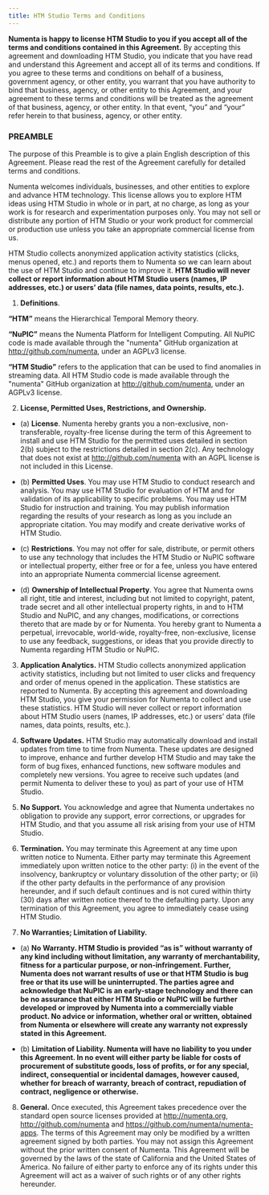 ```yaml
---
title: HTM Studio Terms and Conditions
---
```


**Numenta is happy to license HTM Studio to you if you accept all of the terms
and conditions contained in this Agreement.** By accepting this agreement and
downloading HTM Studio, you indicate that you have read and understand this
Agreement and accept all of its terms and conditions. If you agree to these
terms and conditions on behalf of a business, government agency, or other
entity, you warrant that you have authority to bind that business, agency, or
other entity to this Agreement, and your agreement to these terms and conditions
will be treated as the agreement of that business, agency, or other entity. In
that event, “you” and “your” refer herein to that business, agency, or other
entity.

### PREAMBLE

The purpose of this Preamble is to give a plain English description of this
Agreement. Please read the rest of the Agreement carefully for detailed terms
and conditions.

Numenta welcomes individuals, businesses, and other entities to explore and
advance HTM technology. This license allows you to explore HTM ideas using HTM
Studio in whole or in part, at no charge, as long as your work is for research
and experimentation purposes only. You may not sell or distribute any portion of
HTM Studio or your work product for commercial or production use unless you take
an appropriate commercial license from us.

HTM Studio collects anonymized application activity statistics (clicks, menus
opened, etc.) and reports them to Numenta so we can learn about the use of HTM
Studio and continue to improve it. **HTM Studio will never collect or report
information about HTM Studio users (names, IP addresses, etc.) or users’ data
(file names, data points, results, etc.).**

1. **Definitions**.

  **“HTM”** means the Hierarchical Temporal Memory theory.

  **“NuPIC”** means the Numenta Platform for Intelligent Computing. All NuPIC
  code is made available through the "numenta" GitHub organization at
  http://github.com/numenta, under an AGPLv3 license.

  **“HTM Studio”** refers to the application that can be used to find anomalies
  in streaming data. All HTM Studio code is made available through the "numenta"
  GitHub organization at http://github.com/numenta, under an AGPLv3 license.

2. **License, Permitted Uses, Restrictions, and Ownership.**

  * (a) **License**. Numenta hereby grants you a non-exclusive,
    non-transferable, royalty-free license during the term of this Agreement to
    install and use HTM Studio for the permitted uses detailed in section 2(b)
    subject to the restrictions detailed in section 2&#40;c).  Any technology that
    does not exist at http://github.com/numenta with an AGPL license is not
    included in this License.

  * (b) **Permitted Uses**. You may use HTM Studio to conduct research and
    analysis. You may use HTM Studio for evaluation of HTM and for validation of
    its applicability to specific problems. You may use HTM Studio for
    instruction and training. You may publish information regarding the results
    of your research as long as you include an appropriate citation. You may
    modify and create derivative works of HTM Studio.

  * &#40;c) **Restrictions**. You may not offer for sale, distribute, or permit
    others to use any technology that includes the HTM Studio or NuPIC software
    or intellectual property, either free or for a fee, unless you have entered
    into an appropriate Numenta commercial license agreement.

  * (d) **Ownership of Intellectual Property**. You agree that Numenta owns all
    right, title and interest, including but not limited to copyright, patent,
    trade secret and all other intellectual property rights, in and to HTM
    Studio and NuPIC, and any changes, modifications, or corrections thereto
    that are made by or for Numenta. You hereby grant to Numenta a perpetual,
    irrevocable, world-wide, royalty-free, non-exclusive, license to use any
    feedback, suggestions, or ideas that you provide directly to Numenta
    regarding HTM Studio or NuPIC.

3. **Application Analytics.** HTM Studio collects anonymized application
  activity statistics, including but not limited to user clicks and frequency
  and order of menus opened in the application. These statistics are reported to
  Numenta. By accepting this agreement and downloading HTM Studio, you give your
  permission for Numenta to collect and use these statistics. HTM Studio will
  never collect or report information about HTM Studio users (names, IP
  addresses, etc.) or users’ data (file names, data points, results, etc.).

4. **Software Updates.** HTM Studio may automatically download and install
  updates from time to time from Numenta. These updates are designed to improve,
  enhance and further develop HTM Studio and may take the form of bug fixes,
  enhanced functions, new software modules and completely new versions. You
  agree to receive such updates (and permit Numenta to deliver these to you) as
  part of your use of HTM Studio.

5. **No Support.** You acknowledge and agree that Numenta undertakes no
  obligation to provide any support, error corrections, or upgrades for HTM
  Studio, and that you assume all risk arising from your use of HTM Studio.

6. **Termination.** You may terminate this Agreement at any time upon written
  notice to Numenta. Either party may terminate this Agreement immediately upon
  written notice to the other party: (i) in the event of the insolvency,
  bankruptcy or voluntary dissolution of the other party; or (ii) if the other
  party defaults in the performance of any provision hereunder, and if such
  default continues and is not cured within thirty (30) days after written
  notice thereof to the defaulting party. Upon any termination of this
  Agreement, you agree to immediately cease using HTM Studio.

7. **No Warranties; Limitation of Liability.**

  * (a) **No Warranty. HTM Studio is provided “as is” without warranty of any
    kind including without limitation, any warranty of merchantability, fitness
    for a particular purpose, or non-infringement. Further, Numenta does not
    warrant results of use or that HTM Studio is bug free or that its use will
    be uninterrupted. The parties agree and acknowledge that NuPIC is an
    early-stage technology and there can be no assurance that either HTM Studio
    or NuPIC will be further developed or improved by Numenta into a
    commercially viable product. No advice or information, whether oral or
    written, obtained from Numenta or elsewhere will create any warranty not
    expressly stated in this Agreement.**

  * (b) **Limitation of Liability. Numenta will have no liability to you under
    this Agreement. In no event will either party be liable for costs of
    procurement of substitute goods, loss of profits, or for any special,
    indirect, consequential or incidental damages, however caused, whether for
    breach of warranty, breach of contract, repudiation of contract, negligence
    or otherwise.**

8. **General.** Once executed, this Agreement takes precedence over the standard
  open source licenses provided at http://numenta.org, http://github.com/numenta
  and https://github.com/numenta/numenta-apps. The terms of this Agreement may
  only be modified by a written agreement signed by both parties. You may not
  assign this Agreement without the prior written consent of Numenta. This
  Agreement will be governed by the laws of the state of California and the
  United States of America. No failure of either party to enforce any of its
  rights under this Agreement will act as a waiver of such rights or of any
  other rights hereunder.
